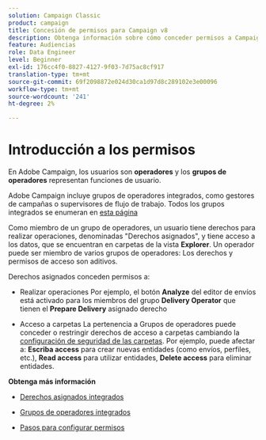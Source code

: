 ```yaml
---
solution: Campaign Classic
product: campaign
title: Concesión de permisos para Campaign v8
description: Obtenga información sobre cómo conceder permisos a Campaign v8
feature: Audiencias
role: Data Engineer
level: Beginner
exl-id: 176cc4f0-8827-4127-9f03-7d75ac8cf917
translation-type: tm+mt
source-git-commit: 69f2098872e024d30ca1d97d8c289102e3e00096
workflow-type: tm+mt
source-wordcount: '241'
ht-degree: 2%

---
```


# Introducción a los permisos

En Adobe Campaign, los usuarios son **operadores** y los **grupos de operadores** representan funciones de usuario.

Adobe Campaign incluye grupos de operadores integrados, como gestores de campañas o supervisores de flujo de trabajo. Todos los grupos integrados se enumeran en [esta página](https://experienceleague.adobe.com/docs/campaign-classic/using/getting-started/permissions/access-management-groups.html?lang=en#default-groups)

Como miembro de un grupo de operadores, un usuario tiene derechos para realizar operaciones, denominadas &quot;Derechos asignados&quot;, y tiene acceso a los datos, que se encuentran en carpetas de la vista **Explorer**. Un operador puede ser miembro de varios grupos de operadores: Los derechos y permisos de acceso son aditivos.

Derechos asignados conceden permisos a:

* Realizar operaciones
Por ejemplo, el botón **Analyze** del editor de envíos está activado para los miembros del grupo **Delivery Operator** que tienen el **Prepare Delivery** asignado derecho

* Acceso a carpetas
La pertenencia a Grupos de operadores puede conceder o restringir derechos de acceso a carpetas cambiando la [configuración de seguridad de las carpetas](https://experienceleague.adobe.com/docs/campaign-classic/using/getting-started/permissions/access-management-folders.html?lang=en#permissions-on-a-folder). Por ejemplo, puede afectar a: **Escriba access** para crear nuevas entidades (como envíos, perfiles, etc.), **Read access** para utilizar entidades, **Delete access** para eliminar entidades.

**Obtenga más información**

* [Derechos asignados integrados](https://experienceleague.adobe.com/docs/campaign-classic/using/getting-started/permissions/access-management-named-rights.html)

* [Grupos de operadores integrados](https://experienceleague.adobe.com/docs/campaign-classic/using/getting-started/permissions/access-management-groups.html?lang=en#default-groups)

* [Pasos para configurar permisos](https://experienceleague.adobe.com/docs/campaign-classic/using/getting-started/permissions/access-management.html)
